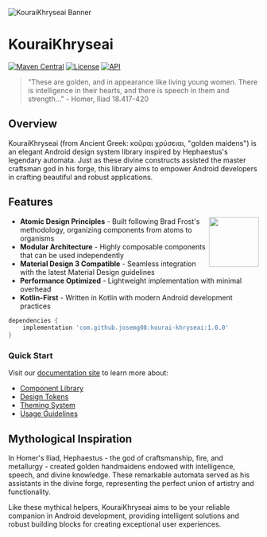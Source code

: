 ![KouraiKhryseai Banner](kk_banner.png)

# KouraiKhryseai

[![Maven Central](https://img.shields.io/maven-central/v/com.github.josemg08/kourai-khryseai)](https://search.maven.org/artifact/com.github.josemg08/kourai-khryseai)
[![License](https://img.shields.io/badge/License-MIT-blue.svg)](https://opensource.org/licenses/MIT)
[![API](https://img.shields.io/badge/API-21%2B-brightgreen.svg)](https://android-arsenal.com/api?level=21)

> "These are golden, and in appearance like living young women. There is intelligence in their hearts, and there is speech in them and strength..." - Homer, Iliad 18.417-420

## Overview

KouraiKhryseai (from Ancient Greek: κοῦραι χρύσειαι, "golden maidens") is an elegant Android design system library inspired by Hephaestus's legendary automata. Just as these divine constructs assisted the master craftsman god in his forge, this library aims to empower Android developers in crafting beautiful and robust applications.

## Features

<img align="right" src="app/src/main/res/drawable/kk_ic_app.xml" width="100" />

* **Atomic Design Principles** - Built following Brad Frost's methodology, organizing components from atoms to organisms
* **Modular Architecture** - Highly composable components that can be used independently
* **Material Design 3 Compatible** - Seamless integration with the latest Material Design guidelines
* **Performance Optimized** - Lightweight implementation with minimal overhead
* **Kotlin-First** - Written in Kotlin with modern Android development practices

```groovy
dependencies {
    implementation 'com.github.josemg08:kourai-khryseai:1.0.0'
}
```

### Quick Start

Visit our [documentation site](https://josemg08.github.io/kourai-khryseai/) to learn more about:

* [Component Library](https://josemg08.github.io/kourai-khryseai/components)
* [Design Tokens](https://josemg08.github.io/kourai-khryseai/tokens)
* [Theming System](https://josemg08.github.io/kourai-khryseai/theming)
* [Usage Guidelines](https://josemg08.github.io/kourai-khryseai/guidelines)

## Mythological Inspiration

In Homer's Iliad, Hephaestus - the god of craftsmanship, fire, and metallurgy - created golden handmaidens endowed with intelligence, speech, and divine knowledge. These remarkable automata served as his assistants in the divine forge, representing the perfect union of artistry and functionality.

Like these mythical helpers, KouraiKhryseai aims to be your reliable companion in Android development, providing intelligent solutions and robust building blocks for creating exceptional user experiences.
